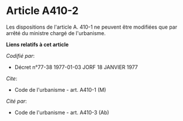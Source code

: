 # Article A410-2

Les dispositions de l'article A. 410-1 ne peuvent être modifiées que par arrêté du ministre chargé de l'urbanisme.

**Liens relatifs à cet article**

_Codifié par_:

  - Décret n°77-38 1977-01-03 JORF 18 JANVIER 1977

_Cite_:

  - Code de l'urbanisme - art. A410-1 (M)

_Cité par_:

  - Code de l'urbanisme - art. A410-3 (Ab)
